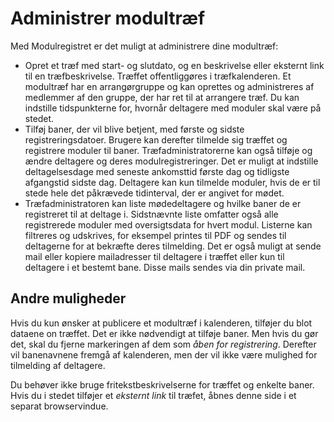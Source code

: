 ﻿# Administrer modultræf
Med Modulregistret er det muligt at administrere dine modultræf:
- Opret et træf med start- og slutdato, og en beskrivelse eller eksternt link til en træfbeskrivelse.
Træffet offentliggøres i træfkalenderen.
Et modultræf har en arrangørgruppe og kan oprettes og administreres af medlemmer af den gruppe, der har ret til at arrangere træf.
Du kan indstille tidspunkterne for, hvornår deltagere med moduler skal være på stedet.
- Tilføj baner, der vil blive betjent, med første og sidste registreringsdatoer.
Brugere kan derefter tilmelde sig træffet og registrere moduler til baner.
Træfadministratorerne kan også tilføje og ændre deltagere og deres modulregistreringer.
Det er muligt at indstille deltagelsesdage med seneste ankomsttid første dag og tidligste afgangstid sidste dag.
Deltagere kan kun tilmelde moduler, hvis de er til stede hele det påkrævede tidinterval, der er angivet for mødet.
- Træfadministratoren kan liste mødedeltagere og hvilke baner de er registreret til at deltage i.
Sidstnævnte liste omfatter også alle registrerede moduler med oversigtsdata for hvert modul.
Listerne kan filtreres og udskrives, for eksempel printes til PDF og sendes til deltagerne for at bekræfte deres tilmelding.
Det er også muligt at sende mail eller kopiere mailadresser til deltagere i træffet eller kun til deltagere i et bestemt bane.
Disse mails sendes via din private mail.

## Andre muligheder
Hvis du kun ønsker at publicere et modultræf i kalenderen, tilføjer du blot dataene on træffet.
Det er ikke nødvendigt at tilføje baner.
Men hvis du gør det, skal du fjerne markeringen af ​​dem som *åben for registrering*.
Derefter vil banenavnene fremgå af kalenderen, men der vil ikke være mulighed for tilmelding af deltagere.

Du behøver ikke bruge fritekstbeskrivelserne for træffet og enkelte baner.
Hvis du i stedet tilføjer et *eksternt link* til træfet, åbnes denne side i et separat browservindue.

